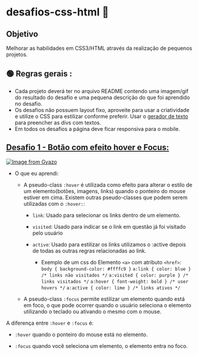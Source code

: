 # desafios-css-html :rocket: 

## Objetivo

Melhorar as habilidades em CSS3/HTML através da realização de pequenos projetos.
## 🟢 Regras gerais :

- Cada projeto deverá ter no arquivo README contendo uma imagem/gif do resultado do desafio e uma pequena descrição do que foi aprendido no desafio.
- Os desafios não possuem layout fixo, aproveite para usar a criatividade e utilize o CSS para estilizar conforme preferir. Usar o [gerador de texto](https://www.lipsum.com/) para preencher as divs com textos.
- Em todos os desafios a página deve ficar responsiva para o mobile.

## [ Desafio 1 -  Botão com efeito hover e Focus:](https://github.com/GiovannaValadao/desafios-css-html/tree/main/desafio-1)
[![Image from Gyazo](https://i.gyazo.com/fbcd965e3d5bfa1d14b53de30275bf6e.gif)](https://gyazo.com/fbcd965e3d5bfa1d14b53de30275bf6e)

- O que eu aprendi:
  - A pseudo-class `:hover` é utilizada como efeito para alterar o estilo de um elemento(botões, imagens, links) quando o ponteiro do mouse estiver em cima. Existem outras pseudo-classes que podem serem utilizadas com o `:hover:`:
    -  `link`: Usado para selecionar os links dentro de um elemento.
    -  `visited`: Usado para indicar se o link em questão já foi visitado pelo usuário
    -  `active`: Usado para estilizar os links utilizamos o :active depois de todas as outras regras relacionadas ao link. 

         - Exemplo de um css do Elemento `<a>` com atributo `<href>`:
            `body { background-color: #ffffc9 }`
            `a:link { color: blue } /* links não visitados */`
            `a:visited { color: purple } /* links visitados */`
            `a:hover { font-weight: bold } /* user hovers */`
            `a:active { color: lime } /* links ativos */`

  - A pseudo-class `:focus` permite estilizar um elemento quando está em foco, o que pode ocorrer quando o usuário seleciona o elemento utilizando o teclado ou ativando o mesmo com o mouse.

A diferença entre `:hover` e `:focus` é:

- `:hover` quando o ponteiro do mouse está no elemento.

- `:focus` quando você seleciona um elemento, o elemento entra no foco.